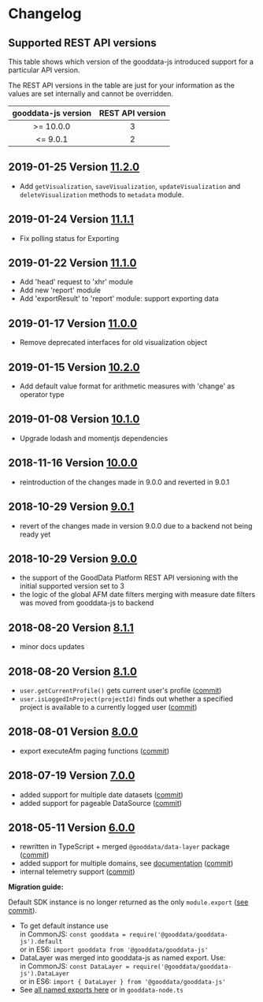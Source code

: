 # Changelog

## Supported REST API versions

This table shows which version of the gooddata-js introduced support for a particular API version.

The REST API versions in the table are just for your information as the values are set internally and cannot be overridden.

|gooddata-js version | REST API version
|:---:|:---:
|\>= 10.0.0|3
|<= 9.0.1|2

<a name="11.2.0"></a>
## 2019-01-25 Version [11.2.0](https://github.com/gooddata/gooddata-js/compare/v11.1.1...v11.2.0)

- Add `getVisualization`, `saveVisualization`, `updateVisualization` and `deleteVisualization` methods to `metadata` module.

<a name="11.1.1"></a>
## 2019-01-24 Version [11.1.1](https://github.com/gooddata/gooddata-js/compare/v11.1.0...v11.1.1)

- Fix polling status for Exporting

<a name="11.1.0"></a>
## 2019-01-22 Version [11.1.0](https://github.com/gooddata/gooddata-js/compare/v11.0.0...v11.1.0)

- Add 'head' request to 'xhr' module
- Add new 'report' module
- Add 'exportResult' to 'report' module: support exporting data

<a name="11.0.0"></a>
## 2019-01-17 Version [11.0.0](https://github.com/gooddata/gooddata-js/compare/v10.2.0...v11.0.0)

- Remove deprecated interfaces for old visualization object

<a name="10.2.0"></a>
## 2019-01-15 Version [10.2.0](https://github.com/gooddata/gooddata-js/compare/v10.1.0...v10.2.0)

- Add default value format for arithmetic measures with 'change' as operator type

<a name="10.1.0"></a>
## 2019-01-08 Version [10.1.0](https://github.com/gooddata/gooddata-js/compare/v10.0.0...v10.1.0)

- Upgrade lodash and momentjs dependencies

<a name="10.0.0"></a>
## 2018-11-16 Version [10.0.0](https://github.com/gooddata/gooddata-js/compare/v9.0.1...v10.0.0)

- reintroduction of the changes made in 9.0.0 and reverted in 9.0.1

<a name="9.0.1"></a>
## 2018-10-29 Version [9.0.1](https://github.com/gooddata/gooddata-js/compare/v9.0.0...v9.0.1)

- revert of the changes made in version 9.0.0 due to a backend not being ready yet

<a name="9.0.0"></a>
## 2018-10-29 Version [9.0.0](https://github.com/gooddata/gooddata-js/compare/v8.1.1...v9.0.0)

- the support of the GoodData Platform REST API versioning with the initial supported version set to 3
- the logic of the global AFM date filters merging with measure date filters was moved from gooddata-js to backend

<a name="8.1.1"></a>
## 2018-08-20 Version [8.1.1](https://github.com/gooddata/gooddata-js/compare/v8.1.0...v8.1.1)

- minor docs updates

<a name="8.1.0"></a>
## 2018-08-20 Version [8.1.0](https://github.com/gooddata/gooddata-js/compare/v8.0.0...v8.1.0)

- `user.getCurrentProfile()` gets current user's profile ([commit](https://github.com/gooddata/gooddata-js/commit/3e86de798f6c2541bf7200adcad9161dc528edc6))
- `user.isLoggedInProject(projectId)` finds out whether a specified project is available to a currently logged user ([commit](https://github.com/gooddata/gooddata-js/commit/f041263d3a50cd3eb4d99324467451248b8c3970))

<a name="8.0.0"></a>
## 2018-08-01 Version [8.0.0](https://github.com/gooddata/gooddata-js/compare/v7.1.1...v8.0.0)

- export executeAfm paging functions ([commit](https://github.com/gooddata/gooddata-js/commit/81740bb1bb28b21f4b02694c65028f4c3fcfeffe))

<a name="7.0.0"></a>
## 2018-07-19 Version [7.0.0](https://github.com/gooddata/gooddata-js/compare/v6.2.0...v7.1.0)

- added support for multiple date datasets ([commit](https://github.com/gooddata/gooddata-js/commit/1e6230b))
- added support for pageable DataSource ([commit](https://github.com/gooddata/gooddata-js/commit/77ecb41))

<a name="6.0.0"></a>
## 2018-05-11 Version [6.0.0](https://github.com/gooddata/gooddata-js/compare/v5.0.1...v6.2.0)

- rewritten in TypeScript + merged `@gooddata/data-layer` package ([commit](https://github.com/gooddata/gooddata-js/commit/c5c985e))
- added support for multiple domains, see [documentation](https://sdk.gooddata.com/gooddata-ui/docs/ht_render_visualization_from_different_domain.html) ([commit](https://github.com/gooddata/gooddata-js/commit/ebcebe5))
- internal telemetry support ([commit](https://github.com/gooddata/gooddata-js/commit/76e22f5))

**Migration guide:**

Default SDK instance is no longer returned as the only `module.export` ([see commit](https://github.com/gooddata/gooddata-js/commit/ebcebe#diff-5fdc9336695bd0fbfa5729ca90862b69L13)).

- To get default instance use \
   in CommonJS: `const gooddata = require('@gooddata/gooddata-js').default` \
   or in ES6: `import gooddata from '@gooddata/gooddata-js'`
- DataLayer was merged into gooddata-js as named export. Use: \
   in CommonJS: `const DataLayer = require('@gooddata/gooddata-js').DataLayer` \
   or in ES6: `import { DataLayer } from '@gooddata/gooddata-js'`
- See [all named exports here](https://github.com/gooddata/gooddata-js/blob/v6.0.0/src/gooddata-browser.ts#L13-L28) or in `gooddata-node.ts`
